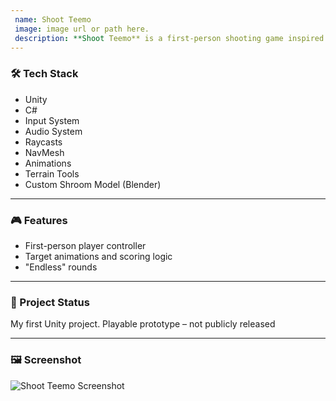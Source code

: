 ```yaml
---
 name: Shoot Teemo
 image: image url or path here.
 description: **Shoot Teemo** is a first-person shooting game inspired by the League of Legends character Teemo. The game features target shooting mechanics, enemy projectiles using NavMesh to target the player and difficulty scaling with time.
---
```


### 🛠 Tech Stack

- Unity
- C#
- Input System
- Audio System
- Raycasts
- NavMesh
- Animations
- Terrain Tools
- Custom Shroom Model (Blender)

---

### 🎮 Features

- First-person player controller
- Target animations and scoring logic
- "Endless" rounds

---

### 📌 Project Status

My first Unity project. Playable prototype – not publicly released

---

### 🖼 Screenshot

![Shoot Teemo Screenshot](/assets/images/shoot_teemo.png)
